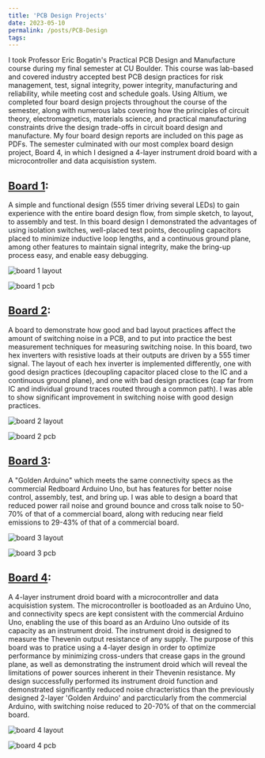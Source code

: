 ```yaml
---
title: 'PCB Design Projects'
date: 2023-05-10
permalink: /posts/PCB-Design
tags:
---
```


I took Professor Eric Bogatin's Practical PCB Design and Manufacture course during my final semester at CU Boulder. This course was lab-based and covered industry accepted best PCB design practices for risk management, test, signal integrity, power integrity, manufacturing and reliability, while meeting cost and schedule goals. Using Altium, we completed four board design projects throughout the course of the semester, along with numerous labs covering how the principles of circuit theory, electromagnetics, materials science, and practical manufacturing constraints drive the design trade-offs in circuit board design and manufacture. My four board design reports are included on this page as PDFs. The semester culminated with our most complex board design project, Board 4, in which I designed a 4-layer instrument droid board with a microcontroller and data acquisistion system.

## [Board 1](/files/Thibeault_brd1FinalBoardReport_2023-02-20.pdf):
A simple and functional design (555 timer driving several LEDs) to gain experience with the entire board design flow, from simple sketch, to layout, to assembly and test. In this board design I demonstrated the advantages of using isolation switches, well-placed test points, decoupling capacitors placed to minimize inductive loop lengths, and a continuous ground plane, among other features to maintain signal integrity, make the bring-up process easy, and enable easy debugging.

![board 1 layout](/images/brd1layout.png)

![board 1 pcb](/images/brd1pcb.png)

## [Board 2](/files/Thibeault_Board2Report_2023-03-12.pdf):
A board to demonstrate how good and bad layout practices affect the amount of switching noise in a PCB, and to put into practice the best measurement techniques for measuring switching noise. In this board, two hex inverters with resistive loads at their outputs are driven by a 555 timer signal. The layout of each hex inverter is implemented differently, one with good design practices (decoupling capacitor placed close to the IC and a continuous ground plane), and one with bad design practices (cap far from IC and individual ground traces routed through a common path). I was able to show significant improvement in switching noise with good design practices.

![board 2 layout](/images/brd2layout.png)

![board 2 pcb](/images/brd2pcb.png)

## [Board 3](/files/Thibeault_Board3Report_2023-04-16.pdf):
A "Golden Arduino" which meets the same connectivity specs as the commercial Redboard Arduino Uno, but has features for better noise control, assembly, test, and bring up. I was able to design a board that reduced power rail noise and ground bounce and cross talk noise to 50-70% of that of a commercial board, along with reducing near field emissions to 29-43% of that of a commercial board.

![board 3 layout](/images/brd3layout.png)

![board 3 pcb](/images/brd3pcb.png)

## [Board 4](/files/Brd4_Thibeault_2023-05-07.pdf):
A 4-layer instrument droid board with a microcontroller and data acquisistion system. The microcontroller is bootloaded as an Arduino Uno, and connectivity specs are kept consistent with the commercial Arduino Uno, enabling the use of this board as an Arduino Uno outside of its capacity as an instrument droid. The instrument droid is designed to measure the Thevenin output resistance of any supply. The purpose of this board was to pratice using a 4-layer design in order to optimize performance by minimizing cross-unders that crease gaps in the ground plane, as well as demonstrating the instrument droid which will reveal the limitations of power sources inherent in their Thevenin resistance. My design successfully performed its instrument droid function and demonstrated significantly reduced noise chracteristics than the previously designed 2-layer 'Golden Arduino' and parcticularly from the commercial Arduino, with switching noise reduced to 20-70% of that on the commercial board.

![board 4 layout](/images/brd4layout.png)

![board 4 pcb](/images/brd3pcb.png)

